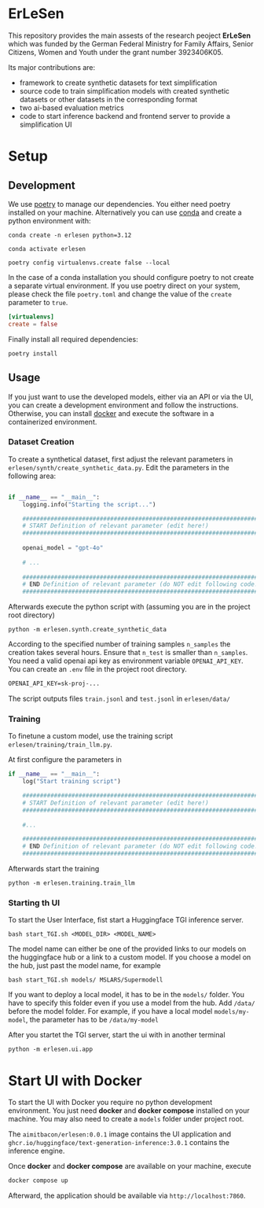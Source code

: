 # ErLeSen

This repository provides the main assests of the research peoject
**ErLeSen** which was funded by the German Federal Ministry for Family Affairs, Senior Citizens, Women and Youth under the grant number 3923406K05.

Its major contributions are:
- framework to create synthetic datasets for text simplification
- source code to train simplification models with created synthetic datasets or other datasets in the corresponding format
- two ai-based evaluation metrics
- code to start inference backend and frontend server to provide a simplification UI

# Setup

## Development

We use [poetry](https://python-poetry.org/) to manage our dependencies. You either need poetry installed on your machine.
Alternatively you can use [conda](https://anaconda.org/) and create a python environment with:

```shell
conda create -n erlesen python=3.12

conda activate erlesen

poetry config virtualenvs.create false --local
```

In the case of a conda installation you should configure poetry to not create a separate virtual environment.
If you use poetry direct on your system, please check the file `poetry.toml` and change the value of the `create`
parameter to `true`.

```toml
[virtualenvs]
create = false
```

Finally install all required dependencies:

```shell
poetry install
```

## Usage

If you just want to use the developed models, either via an API or via the UI, you can create a development environment
and follow the instructions. Otherwise, you can install [docker](https://www.docker.com/) and execute the software in
a containerized environment.

### Dataset Creation

To create a synthetical dataset, first adjust the relevant parameters in `erlesen/synth/create_synthetic_data.py`.
Edit the parameters in the following area:

```python

if __name__ == "__main__":
    logging.info("Starting the script...")

    ################################################################################
    # START Definition of relevant parameter (edit here!)
    ################################################################################
    
    openai_model = "gpt-4o"
    
    # ...
    
    ################################################################################
    # END Definition of relevant parameter (do NOT edit following code!)
    ################################################################################
```

Afterwards execute the python script with (assuming you are in the project root directory) 

```shell
python -m erlesen.synth.create_synthetic_data
```

According to the specified number of training samples `n_samples` the creation takes several hours.
Ensure that `n_test` is smaller than `n_samples`.
You need a valid openai api key as environment variable `OPENAI_API_KEY`. You can create an `.env`
file in the project root directory.

```txt
OPENAI_API_KEY=sk-proj-...
```

The script outputs files `train.jsonl` and `test.jsonl` in `erlesen/data/`

### Training

To finetune a custom model, use the training script `erlesen/training/train_llm.py`.

At first configure the parameters in 

```python
if __name__ == "__main__":
    log("Start training script")

    ################################################################################
    # START Definition of relevant parameter (edit here!)
    ################################################################################
    
    #...

    ################################################################################
    # END Definition of relevant parameter (do NOT edit following code!)
    ################################################################################
```

Afterwards start the training

```shell
python -m erlesen.training.train_llm
```

### Starting th UI

To start the User Interface, fist start a Huggingface TGI inference server.

```shell
bash start_TGI.sh <MODEL_DIR> <MODEL_NAME>
```

The model name can either be one of the provided links to our models on the huggingface hub or a link to a custom model.
If you choose a model on the hub, just past the model name, for example

```shell
bash start_TGI.sh models/ MSLARS/Supermodell
```

If you want to deploy a local model, it has to be in the `models/` folder. You have to specify this folder even if
you use a model from the hub. Add `/data/` before the model folder. For example, if you have a local model
`models/my-model`, the parameter has to be `/data/my-model`

After you startet the TGI server, start the ui with in another terminal

```shell
python -m erlesen.ui.app
```

# Start UI with Docker

To start the UI with Docker you require no python development environment. You just need **docker** and **docker compose**
installed on your machine. You may also need to create a `models` folder under project root.

The `aimitbacon/erlesen:0.0.1` image contains the UI application and `ghcr.io/huggingface/text-generation-inference:3.0.1`
contains the inference engine.

Once **docker** and **docker compose** are available on your machine, execute

```bash
docker compose up
```

Afterward, the application should be available via `http://localhost:7860`.